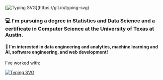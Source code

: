 [![Typing SVG](https://readme-typing-svg.demolab.com?font=Fira+Code&size=25&pause=1000&color=1891F7&width=435&lines=Hi+there!+My+name+is+Medhavi!)](https://git.io/typing-svg)
### 💻  I'm pursuing a degree in Statistics and Data Science and a certificate in Computer Science at the University of Texas at Austin.

#### 🌱 I'm interested in data engineering and analytics, machine learning and AI, software engineering, and web development!

I've worked with:

[![Typing SVG](https://readme-typing-svg.demolab.com?font=Fira+Code&size=25&pause=1000&color=0ACC21&width=435&lines=Python;Pandas%2FNumpy;SQL;Docker;Kubernetes;R;Scikit-Learn;Shell%2FLinux;HTML%2FCSS;AWS;Prometheus;Grafana;Matplotlib%2FSeaborn;Langchain;Swift)](https://git.io/typing-svg)

<!--
**mj307/mj307** is a ✨ _special_ ✨ repository because its `README.md` (this file) appears on your GitHub profile.

Here are some ideas to get you started:

- 🔭 I’m currently working on ...
- 🌱 I’m currently learning ...
- 👯 I’m looking to collaborate on ...
- 🤔 I’m looking for help with ...
- 💬 Ask me about ...
- 📫 How to reach me: ...
- 😄 Pronouns: ...
- ⚡ Fun fact: ...
-->
